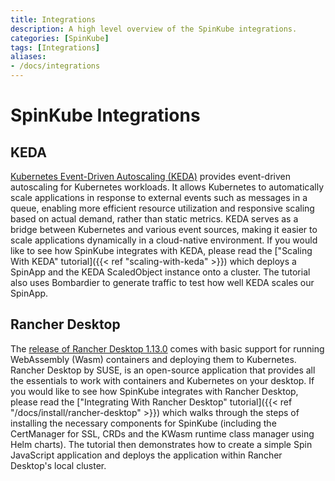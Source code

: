 ```yaml
---
title: Integrations
description: A high level overview of the SpinKube integrations.
categories: [SpinKube]
tags: [Integrations]
aliases:
- /docs/integrations
---
```


# SpinKube Integrations

## KEDA

[Kubernetes Event-Driven Autoscaling (KEDA)](https://keda.sh/) provides event-driven autoscaling for
Kubernetes workloads. It allows Kubernetes to automatically scale applications in response to
external events such as messages in a queue, enabling more efficient resource utilization and
responsive scaling based on actual demand, rather than static metrics. KEDA serves as a bridge
between Kubernetes and various event sources, making it easier to scale applications dynamically in
a cloud-native environment. If you would like to see how SpinKube integrates with KEDA, please read
the ["Scaling With KEDA" tutorial]({{< ref "scaling-with-keda" >}}) which deploys a SpinApp and the
KEDA ScaledObject instance onto a cluster. The tutorial also uses Bombardier to generate traffic to
test how well KEDA scales our SpinApp.

## Rancher Desktop

The [release of Rancher Desktop
1.13.0](https://www.suse.com/c/rancher_blog/rancher-desktop-1-13-with-support-for-webassembly-and-more/)
comes with basic support for running WebAssembly (Wasm) containers and deploying them to Kubernetes.
Rancher Desktop by SUSE, is an open-source application that provides all the essentials to work with
containers and Kubernetes on your desktop. If you would like to see how SpinKube integrates with
Rancher Desktop, please read the ["Integrating With Rancher Desktop" tutorial]({{< ref
"/docs/install/rancher-desktop" >}}) which walks through the steps of installing the necessary
components for SpinKube (including the CertManager for SSL, CRDs and the KWasm runtime class manager
using Helm charts). The tutorial then demonstrates how to create a simple Spin JavaScript
application and deploys the application within Rancher Desktop's local cluster.
